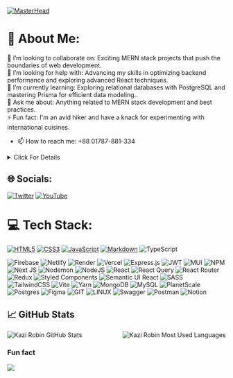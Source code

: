 [![MasterHead](https://i.ibb.co/mqJ9bbQ/re-welcome.gif)](https://kazirobin.github.io/Kazirobin/portfolio2/index.html)
# 💫 About Me:
👯 I’m looking to collaborate on: Exciting MERN stack projects that push the boundaries of web development.<br>🤝 I’m looking for help with: Advancing my skills in optimizing backend performance and exploring advanced React techniques.<br>🌱 I’m currently learning: Exploring relational databases with PostgreSQL and mastering Prisma for efficient data modeling..<br>💬 Ask me about: Anything related to MERN stack development and best practices.<br>⚡ Fun fact: I'm an avid hiker and have a knack for experimenting with international cuisines.



<!--
**Kazirobin/Kazirobin** is a ✨ _special_ ✨ repository because its `README.md` (this file) appears on your GitHub profile.

Here are some ideas to get you started:
Frontend  
[![GitHub](https://img.shields.io/badge/GitHub-%23181717.svg?style=for-the-badge&logo=github&logoColor=white)](https://github.com/your-username/your-repo)


- 🔭 I’m currently working on ...
- 🌱 I’m currently learning ...
- 👯 I’m looking to collaborate on ...
- 🤔 I’m looking for help with ...
- 💬 Ask me about ...
- 😄 Pronouns: ...
- ⚡ Fun fact: ...
-->
- 📫 How to reach me: +88 01787-881-334
  
<details>
<summary>Click For Details</summary>
  hello
</details>

## 🌐 Socials:
[![Twitter](https://img.shields.io/badge/Twitter-%231DA1F2.svg?logo=Twitter&logoColor=white)](https://x.com/KaziRobinKing1) 
[![YouTube](https://img.shields.io/badge/YouTube-%23FF0000.svg?logo=YouTube&logoColor=white)](https://www.youtube.com/@kazirobinking) 

# 💻 Tech Stack:
[![HTML5](https://img.shields.io/badge/html5-%23E34F26.svg?style=for-the-badge&logo=html5&logoColor=white)](https://github.com/Kazirobin/css) 
[![CSS3](https://img.shields.io/badge/css3-%231572B6.svg?style=for-the-badge&logo=css3&logoColor=white)](https://github.com/Kazirobin/css)
[![JavaScript](https://img.shields.io/badge/javascript-%23323330.svg?style=for-the-badge&logo=javascript&logoColor=%23F7DF1E)](https://github.com/Kazirobin/JavaScript_Practice)
[![Markdown](https://img.shields.io/badge/markdown-%23000000.svg?style=for-the-badge&logo=markdown&logoColor=white)](https://www.markdown-cheatsheet.com/) 
![TypeScript](https://img.shields.io/badge/typescript-%23007ACC.svg?style=for-the-badge&logo=typescript&logoColor=white)



![Firebase](https://img.shields.io/badge/firebase-%23039BE5.svg?style=for-the-badge&logo=firebase)
![Netlify](https://img.shields.io/badge/netlify-%23000000.svg?style=for-the-badge&logo=netlify&logoColor=#00C7B7) 
![Render](https://img.shields.io/badge/Render-%46E3B7.svg?style=for-the-badge&logo=render&logoColor=white)
![Vercel](https://img.shields.io/badge/vercel-%23000000.svg?style=for-the-badge&logo=vercel&logoColor=white)
![Express.js](https://img.shields.io/badge/express.js-%23404d59.svg?style=for-the-badge&logo=express&logoColor=%2361DAFB) 
![JWT](https://img.shields.io/badge/JWT-black?style=for-the-badge&logo=JSON%20web%20tokens) 
![MUI](https://img.shields.io/badge/MUI-%230081CB.svg?style=for-the-badge&logo=mui&logoColor=white) 
![NPM](https://img.shields.io/badge/NPM-%23CB3837.svg?style=for-the-badge&logo=npm&logoColor=white)
![Next JS](https://img.shields.io/badge/Next-black?style=for-the-badge&logo=next.js&logoColor=white)
![Nodemon](https://img.shields.io/badge/NODEMON-%23323330.svg?style=for-the-badge&logo=nodemon&logoColor=%BBDEAD)
![NodeJS](https://img.shields.io/badge/node.js-6DA55F?style=for-the-badge&logo=node.js&logoColor=white) 
![React](https://img.shields.io/badge/react-%2320232a.svg?style=for-the-badge&logo=react&logoColor=%2361DAFB) 
![React Query](https://img.shields.io/badge/-React%20Query-FF4154?style=for-the-badge&logo=react%20query&logoColor=white) 
![React Router](https://img.shields.io/badge/React_Router-CA4245?style=for-the-badge&logo=react-router&logoColor=white)
![Redux](https://img.shields.io/badge/redux-%23593d88.svg?style=for-the-badge&logo=redux&logoColor=white)
![Styled Components](https://img.shields.io/badge/styled--components-DB7093?style=for-the-badge&logo=styled-components&logoColor=white)
![Semantic UI React](https://img.shields.io/badge/Semantic%20UI%20React-%2335BDB2.svg?style=for-the-badge&logo=SemanticUIReact&logoColor=white)
![SASS](https://img.shields.io/badge/SASS-hotpink.svg?style=for-the-badge&logo=SASS&logoColor=white) 
![TailwindCSS](https://img.shields.io/badge/tailwindcss-%2338B2AC.svg?style=for-the-badge&logo=tailwind-css&logoColor=white) 
![Vite](https://img.shields.io/badge/vite-%23646CFF.svg?style=for-the-badge&logo=vite&logoColor=white)
![Yarn](https://img.shields.io/badge/yarn-%232C8EBB.svg?style=for-the-badge&logo=yarn&logoColor=white)
![MongoDB](https://img.shields.io/badge/MongoDB-%234ea94b.svg?style=for-the-badge&logo=mongodb&logoColor=white) ![MySQL](https://img.shields.io/badge/mysql-%2300000f.svg?style=for-the-badge&logo=mysql&logoColor=white) 
![PlanetScale](https://img.shields.io/badge/planetscale-%23000000.svg?style=for-the-badge&logo=planetscale&logoColor=white) 
![Postgres](https://img.shields.io/badge/postgres-%23316192.svg?style=for-the-badge&logo=postgresql&logoColor=white) 
![Figma](https://img.shields.io/badge/figma-%23F24E1E.svg?style=for-the-badge&logo=figma&logoColor=white) 
![GIT](https://img.shields.io/badge/Git-fc6d26?style=for-the-badge&logo=git&logoColor=white) 
![LINUX](https://img.shields.io/badge/Linux-FCC624?style=for-the-badge&logo=linux&logoColor=black) ![Swagger](https://img.shields.io/badge/-Swagger-%23Clojure?style=for-the-badge&logo=swagger&logoColor=white) 
![Postman](https://img.shields.io/badge/Postman-FF6C37?style=for-the-badge&logo=postman&logoColor=white) 
![Notion](https://img.shields.io/badge/Notion-%23000000.svg?style=for-the-badge&logo=notion&logoColor=white)


## 📈 GitHub Stats

<img align="right" src="https://github-readme-stats.vercel.app/api/top-langs/?username=Kazirobin&theme=vision-friendly-dark&count_private=true&hide=html" alt="Kazi Robin Most Used Languages" />

<img align="center" src="https://github-readme-stats.vercel.app/api?username=Kazirobin&show_icons=true&theme=vision-friendly-dark" alt="Kazi Robin GitHub Stats" />

<br>


### Fun fact

[![](https://visitcount.itsvg.in/api?id=Kazirobin&label=Profile%20Views&color=0&icon=5&pretty=false)](https://visitcount.itsvg.in)
